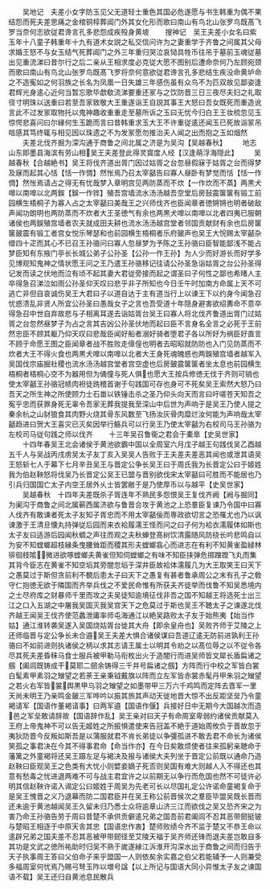 <!-- { "loadSidebar": true } -->
　　吴地记　夫差小女字防玉见父无道轻士重色其国必危遂愿与书生韩重为偶不果结怨而死夫差思痛之金棺铜椁葬阊门外其女化形而歌曰南山有鸟北山张罗鸟既髙飞罗当奈何志欲従君谗言孔多悲怨成疾殁身黄坡
　　搜神记　吴王夫差小女名曰紫玉年十八童子韩重年十九有道术女説之私交信问许为之妻重学于齐鲁之间属其父母求婚王怒不与女玉结气死葬阊门之外三年重归哭泣哀恸具牲币往吊于墓前玉魂従墓出见重流涕曰昔尔行之后二亲从王相求度必克従大愿不图别后遭命奈何乃左顾宛颈而歌曰南山有鸟北山张罗鸟既髙飞罗将奈何意欲従君谗言孔多悲结生疾没命黄垆命之不造寃如之何羽族之长名为凤凰一日失雄三年感伤虽有众鸟不为匹双故见鄙姿逢君辉光身逺心近何当暂忘歌毕歔欷流涕要重还冡与之饮防晋三日三夜尽夫妇之礼取径寸明珠以送重曰若至吾家致敬大王重遂诣王自説其事王大怒曰吾女既死而重造讹言此不过发冡取物托以鬼神趣收重重走至墓所诉之玉曰无忧今归白王王妆梳忽见玉惊愕悲喜问曰尔縁何生玉跪而言曰昔韩重求玉大王不许重従逺还闻玉已死故诣冡吊唁感其笃终辄与相见因以珠遗之不为发冡愿勿推治夫人闻之出而抱之玉如烟然
　　夫差北伐齐掘为深沟通于商鲁之间北属之济是为吴沟【吴越春秋】
　　地志　山东即墨县海滨有劳山相吴王夫差登此得灵寳度人经【汉逢萌浮海隠此】
　　吴越春秋【合越絶书】吴王将伐齐道出胥门因过姑胥之台忽昼假寐于姑胥之台而得梦及寐而起其心恬【恬一作惆】然怅焉乃召太宰嚭告曰寡人昼卧有梦觉而恬【恬一作惆】然怅焉请占之得无有忧哉梦入章明宫见两防蒸而不炊【一作炊而不蒸】两黒犬嘷以南嘷以北两鋘【鋘一作铧】殖吾宫墙流水汤汤越吾空堂后房鼔震箧箧有锻工前园横生梧桐子为寡人占之太宰嚭曰美哉王之兴师伐齐也臣闻章者徳锵锵也明者破敌声闻功朗明也两防蒸而不炊者大王圣徳气有余也两黒犬嘷以南嘷以北者四夷已服朝诸侯也两鋘殖宫墙者农夫就成田夫耕也流水汤汤越宫堂者邻国贡献财有余也后房箧箧皷震有锻工者宫女悦乐琴瑟和也前园横生梧桐者乐府皷声也吴王大恱赐太宰嚭杂缯四十疋而其心不已召王孙骆问曰寡人忽昼梦为予陈之王孙骆曰臣智能鄙浅不能占梦臣知有东掖门亭长长城公弟子公孙圣【公孙一作王孙】为人少而好游长而好学多见博观知鬼神之情状愿王问之王乃遣王孙骆移记往请公孙圣急诣姑胥之台公孙圣得记发而读之伏地而泣有顷不起其妻大君従旁接而起之谓圣曰子何性之鄙也希暏人主卒得急召涕泣如雨公孙圣仰天叹曰悲乎非子所知也今日壬午时加南方命属上天不可逃亡非但自哀诚伤吴王大君曰子以道自达于主有道当行上以谏王下以约身今闻急召忧惑溃乱非贤人所宜公孙圣曰愚哉女子之言也吾受道十年隠身避害欲绍夀命不意卒得急召中世自弃故悲与子相离耳遂去诣姑胥台吴王曰寡人将北伐齐鲁道出胥门过姑胥之台忽然昼梦子为占之言其吉凶公孙圣伏地而起曰臣不言身名全言之必死于王前然忠臣不顾其躯乃仰天叹曰悲哉臣闻好船者溺好骑者堕君子各以所好为祸臣好直言不顾于命愿王图之臣闻章者战不胜败走傽偟也明者去昭昭就防防也入门见防蒸而不炊者大王不得火食也两黒犬嘷以南嘷以北者大王身死魂魄惑也两鋘殖宫墙者越军入吴国伐宗庙掘社稷也流水汤汤越宫堂者宫空虚也后房皷震箧箧者坐太息也前园横生梧桐者梧桐心空不为器用但为俑僮与死人俱也愿大王按兵修徳无伐于齐则可销也使太宰嚭王孙骆冠帻肉袒徒跣稽首谢于句践国可存也身可不死矣吴王索然大怒乃曰吾天之所生神之所使顾力士石畨以铁锤击杀之圣乃仰头向天而言曰吁嗟苍天知吾之寃乎忠而获罪身死无辜令吾家无葬我提我至深山中后世为声响于是吴王乃使人提之秦余杭之山豺狼食其肉野火烧其骨东风数至飞扬汝灰骨肉糜烂汝何能为声响哉太宰嚭趋进曰贺大王喜灾已灭矣因举行觞兵可以行吴王乃使太宰嚭为右校司马王孙骆为左校司马従句践之师以伐齐
　　十三年吴召鲁衞之君会于橐臯【史吴世家】
　　十四年春吴王北会诸侯于黄池欲霸中国以全周室六月戊子越王句践伐吴乙酉越五千人与吴战丙戌虏吴太子友丁亥入吴吴人告败于王夫差夫差恶其闻也或泄其语吴王怒斩七人于幕下七月辛丑吴王与晋定公争长吴王曰于周氏我为长晋定公曰于姬姓我为伯赵鞅怒将伐吴乃长晋定公吴王已盟与晋别欲伐宋太宰嚭曰可胜而不能居也乃引兵归国国亡太子内空王居外乆士皆罢敝于是乃使厚币以与越平【史吴世家】
　　吴越春秋　十四年夫差既杀子胥连年不熟民多怨恨吴王复伐齐阙【阙与掘同】为阑沟于商鲁之间北属蕲西属济欲与鲁晋合攻于黄池之上恐羣臣复谏乃令国中曰寡人伐齐有敢谏者死太子友知子胥忠而不用太宰嚭佞而専政欲切言之恐罹尤也乃以讽谏激于王清旦懐丸持弹従后园而来衣袷履濡王怪而问之曰子何为袷衣濡履体如斯也太子友曰适游后园闻秋蜩之声往而观之夫秋蝉登髙树饮清露随风防挠长吟悲鸣自以为安不知螳螂超枝縁条曳腰耸距而稷其形夫螳螂翕心而进志在有利不知黄雀盈緑林徘徊枝隂微进欲啄螳螂夫黄雀但知伺螳螂之有味不知臣挟弹危掷蹭蹬飞丸而集其背今臣志在黄雀不知空塪其旁闇忽塪于深井臣故袷体濡履几为大王取笑王曰天下之愚莫过于斯但贪前利不覩后患太子曰天下之愚复有甚者鲁承周公之末有孔子之敎守仁抱徳无欲于隣国而齐举兵伐之不爱民命惟有所获夫齐徒举而伐鲁不知吴悉境内之士尽府库之财暴师千里而攻之夫吴徒知逾境征伐非吾之国不知越王将选死士出三江之口入五湖之中屠我吴国灭我吴宫天下之危莫过于斯也吴王不聴太子之谏遂北伐齐越王闻吴王伐齐使范蠡泄庸率师屯海通江以絶吴路败太子友于始熊夷【始当作姑】通江淮转袭吴遂入吴国烧姑胥台徙其大舟【即余皇舟也】吴败齐师于艾陵之上还师临晋与定公争长未合邉吴王夫差大惧合诸侯谋曰吾道辽逺无防前进孰利王孙骆曰不如前进则执诸侯之柄以求其志请王属士以明其令劝之以髙位辱之以不従令各尽其死夫差昏秣马食士服兵被甲勒马衔枚出火于造闇行而进吴师皆文犀长盾扁诸之劔【阖闾既铸成干莫耶二劒余铸得三千并号扁诸之劔】方阵而行中校之军皆白裳白髦素甲素羽之矰望之若荼王亲秉钺戴旗以阵而立左军皆赤裳赤髦丹甲朱羽之矰望之若火右军皆裳舆黒甲乌羽之矰望之如墨带甲三万六千鸡鸣而定阵去晋军一里天尚未明王乃亲鸣金皷三军哗吟以振其旅其声动天徙地晋大惊不出反距坚垒乃令童褐请军【国语作董褐请事】曰两军邉【国语作偃】兵接好日中无期今大国越次而造邑之军垒敢请辞故【国语辞作乱】吴王亲对曰天子有命周室卑弱约诸侯贡献莫入王府上帝鬼神不可以告无姬姓之所振惧遣使来告冠盖不絶于道始周攸负于晋故忽于夷狄防晋今反叛如斯吾是以蒲服就君不肯长弟徒以争彊孤进不敢去君不命长为诸侯笑孤之事君决在今其不得事君命【命当作亦】在今日矣敢烦使者往来孤躬亲聴命于藩篱之外童褐将还吴王蹑左足与褐决及报与诸侯大夫列坐于晋定公前既以通命乃造赵鞅曰臣观吴王之色类有大忧小则嬖妾嫡子死否则吴国有难大则越人入不得还也其意有愁毒之忧进退两难不可与战主君宜许之以前期无以争行而危国也然不可徒许必明其信赵鞅许诺入谒定公曰姬姓于周吴为先老可长以尽国礼定公许诺命童褐复命于是吴王愧晋之义乃退幕而防二国君臣并在吴王称公前晋侯次之羣臣毕盟吴既长晋而还未逾于黄池越闻吴王久留未归乃悉士众将逾章山济三江而欲伐之吴又恐齐宋之为害乃命王孙骆告劳于周曰昔楚不承供贡僻逺兄弟之国吾前君阖闾不忍其恶带劒挺铍与楚昭王相逐于中原天舎其忠【国语忠作衷】楚师败绩今齐不监于楚又不恭王命以逺辟兄弟之国夫差不忍其恶被甲带劒径至艾陵天福于吴齐师还锋而退夫差岂敢自多其功是文武之徳所祐助时归吴不熟于嵗遂縁江泝淮开沟深水出于商鲁之间而归告于天子执事周王答曰父伯命子来乎盟国一人则依矣余实嘉之伯父若能辅予一人则兼受多福周室何忧焉乃赐弓弩玉阼以増号諡【以上所记与国语大同小异惟太子友之谏国语不载】吴王还归自黄池息民散兵
